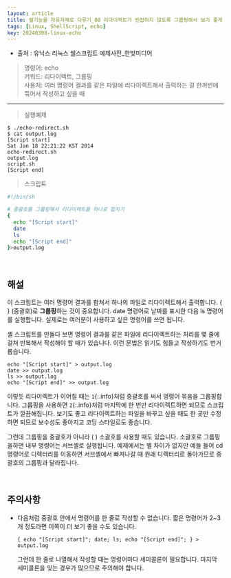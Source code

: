 ```yaml
---
layout: article
title: 쉘기능을 자유자재로 다루기_08 리다이렉트가 번잡하지 않도록 그룹핑해서 보기 좋게 만들기 
tags: [Linux, ShellScript, echo]
key: 20240308-linux-echo
---
```


- 출처 : 유닉스 리눅스 쉘스크립트 예제사전_한빛미디어

> 명령어: echo  
> 키워드: 리다이렉트, 그룹핑  
> 사용처: 여러 명령어 결과를 같은 파일에 리다이렉트해서 출력하는 걸 한꺼번에 묶어서 작성하고 싶을 때

--- 

> 실행예제

```
$ ./echo-redirect.sh
$ cat output.log
[Script start]
Sat Jan 18 22:21:22 KST 2014
echo-redirect.sh
output.log
script.sh
[Script end]
```

> 스크립트

```bash
#!/bin/sh

# 중괄호를 그룹핑해서 리다이렉트를 하나로 합치기
{
  echo "[Script start]"
  date
  ls
  echo "[Script end]"
}>output.log
```

&nbsp;
&nbsp;

## **해설**

이 스크립트는 여러 명령어 결과를 합쳐서 하나의 파일로 리다이렉트해서 출력합니다. { } (중괄호)로 **그룹핑**하는 것이 중요합니다. date 명령어로 날짜를 표시한 다음 ls 명령어를 실행합니다. 실제로는 여러분이 사용하고 싶은 명령어를 쓰면 됩니다.

셸 스크립트를 만들다 보면 명령어 결과를 같은 파일에 리다이렉트하는 처리를 몇 줄에 걸쳐 반복해서 작성해야 할 때가 있습니다. 이런 문법은 읽기도 힘들고 작성하기도 번거롭습니다.

```
echo "[Script start]" > output.log
date >> output.log
ls >> output.log
echo "[Script end]" >> output.log
```

이렇듯 리다이렉트가 이어질 때는 `1`{:.info}처럼 중괄호를 써서 명령어 묶음을 그룹핑합니다. 그룹핑을 사용하면 `2`{:.info}처럼 마지막에 한 번만 리다이렉트하면 되므로 스크립트가 깔끔해집니다. 보기도 좋고 리다이렉트하는 파일을 바꾸고 싶을 때도 한 곳만 수정하면 되므로 보수성도 좋아지고 코딩 스타일로도 좋습니다.

그런데 그룹핑을 중괄호가 아니라 ( ) 소괄호를 사용할 때도 있습니다. 소괄호로 그룹핑을하면 내부 명령어는 서브셸로 실행됩니다. 예제에서는 별 차이가 없지만 예들 들어 cd 명령어로 디렉터리를 이동하면 서브셸에서 빠져나갈 때 원래 디렉터리로 돌아가므로 중괄호의 그룹핑과 달라집니다.

&nbsp;
&nbsp;

## **주의사항**

- 다음처럼 중괄호 안에서 명령어를 한 줄로 작성할 수 없습니다. 짧은 명령어가 2~3개 정도라면 이쪽이 더 보기 좋을 수도 있습니다.

  ```
  { echo "[Script start]"; date; ls; echo "[Script end]"; } > output.log
  ```

  그런데 한 줄로 나열해서 작성할 때는 명령어마다 세미콜론이 필요합니다. 마지막 세미콜론을 잊는 경우가 많으므로 주의해야 합니다.

